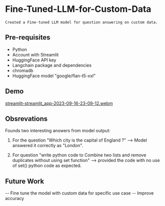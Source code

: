 #  Fine-Tuned-LLM-for-Custom-Data  
```
Created a Fine-tuned LLM model for question answering on custom data.   
```

## Pre-requisites
- Python
- Account with Streamlit
- HuggingFace API key
- Langchain package and dependencies
- chromadb
- HuggingFace model "google/flan-t5-xxl"

## Demo
[streamlit-streamlit_app-2023-09-16-23-09-12.webm](https://github.com/sarangb0003/Fine-Tuned-LLM-for-Custom-Data/assets/61322867/478c4498-1937-46db-8179-8550004ec6ad)



## Obsrevations

Founds two interesting answers from model output:
1)  For the question "Which city is the capital of England ?"
--> Model answered it correctly as "London".
   
2) For question "write python code to Combine two lists and remove duplicates without using set function"
--> provided the code with no use of set() python code as expected.

## Future Work

-- Fine tune the model with custom data for specific use case
-- Improve accuracy 
